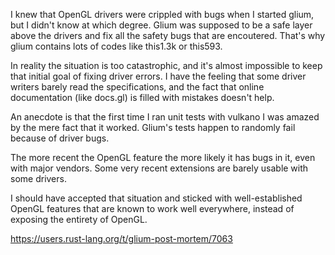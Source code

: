 I knew that OpenGL drivers were crippled with bugs when I started glium, but I didn't know at which
degree. Glium was supposed to be a safe layer above the drivers and fix all the safety bugs that
are encoutered. That's why glium contains lots of codes like this1.3k
or this593.

In reality the situation is too catastrophic, and it's almost impossible to keep that initial goal
of fixing driver errors. I have the feeling that some driver writers barely read the specifications,
and the fact that online documentation (like docs.gl) is filled with mistakes doesn't help.

An anecdote is that the first time I ran unit tests with vulkano I was amazed by the mere fact that
it worked. Glium's tests happen to randomly fail because of driver bugs.

The more recent the OpenGL feature the more likely it has bugs in it, even with major vendors.
Some very recent extensions are barely usable with some drivers.

I should have accepted that situation and sticked with well-established OpenGL features that are
known to work well everywhere, instead of exposing the entirety of OpenGL.

https://users.rust-lang.org/t/glium-post-mortem/7063
